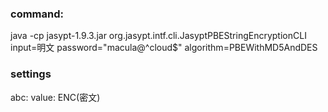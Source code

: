 ### command:
java -cp jasypt-1.9.3.jar org.jasypt.intf.cli.JasyptPBEStringEncryptionCLI input=明文 password="macula@^cloud$" algorithm=PBEWithMD5AndDES

### settings
abc:
  value: ENC(密文)